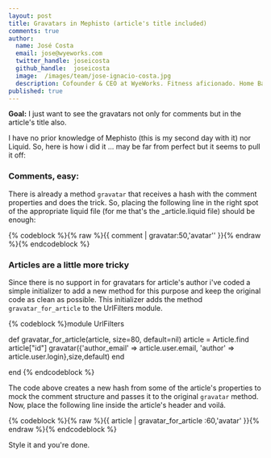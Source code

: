```yaml
---
layout: post
title: Gravatars in Mephisto (article's title included)
comments: true
author:
  name: José Costa
  email: jose@wyeworks.com
  twitter_handle: joseicosta
  github_handle:  joseicosta
  image:  /images/team/jose-ignacio-costa.jpg
  description: Cofounder & CEO at WyeWorks. Fitness aficionado. Home Barista wannabe.
published: true
---
```

**Goal:** I just want to see the gravatars not only for comments but in the article's title also.

I have no prior knowledge of Mephisto (this is my second day with it) nor Liquid.
So, here is how i did it ... may be far from perfect but it seems to pull it off:
### Comments, easy:

There is already a method <code>gravatar</code> that receives a hash with the comment properties and does the trick.
So, placing the following line in the right spot of the appropriate liquid file (for me that's the _article.liquid file) should be enough:

<!--more-->

{% codeblock %}{% raw %}{{ comment | gravatar:50,'avatar'' }}{% endraw %}{% endcodeblock %}

### Articles are a little more tricky

Since there is no support in for gravatars for article's author i've coded a simple initializer to add a new method for this purpose and keep the original code as clean as possible. This initializer adds the method <code>gravatar_for_article</code> to the UrlFilters module.

{% codeblock %}module UrlFilters
 
   def gravatar_for_article(article, size=80, default=nil)
     article = Article.find article["id"]
     gravatar({'author_email' => article.user.email,
                     'author' => article.user.login},size,default)
   end
   
 end
{% endcodeblock %}

The code above creates a new hash from some of the article's properties to mock the comment structure and passes it to the original <code>gravatar</code> method.
Now, place the following line inside the article's header and voilá.

{% codeblock %}{% raw %}{{ article | gravatar_for_article :60,'avatar' }}{% endraw %}{% endcodeblock %}

Style it and you're done.
